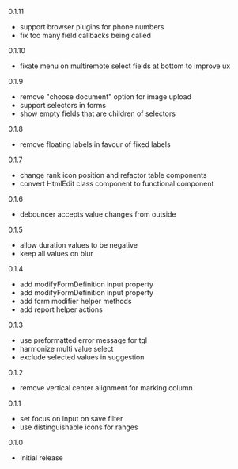 0.1.11
- support browser plugins for phone numbers
- fix too many field callbacks being called

0.1.10
- fixate menu on multiremote select fields at bottom to improve ux

0.1.9
- remove "choose document" option for image upload
- support selectors in forms
- show empty fields that are children of selectors

0.1.8
- remove floating labels in favour of fixed labels

0.1.7
- change rank icon position and refactor table components
- convert HtmlEdit class component to functional component

0.1.6
- debouncer accepts value changes from outside

0.1.5
- allow duration values to be negative
- keep all values on blur

0.1.4
- add modifyFormDefinition input property
- add modifyFormDefinition input property
- add form modifier helper methods
- add report helper actions

0.1.3
- use preformatted error message for tql
- harmonize multi value select
- exclude selected values in suggestion

0.1.2
- remove vertical center alignment for marking column

0.1.1
- set focus on input on save filter
- use distinguishable icons for ranges

0.1.0
- Initial release
